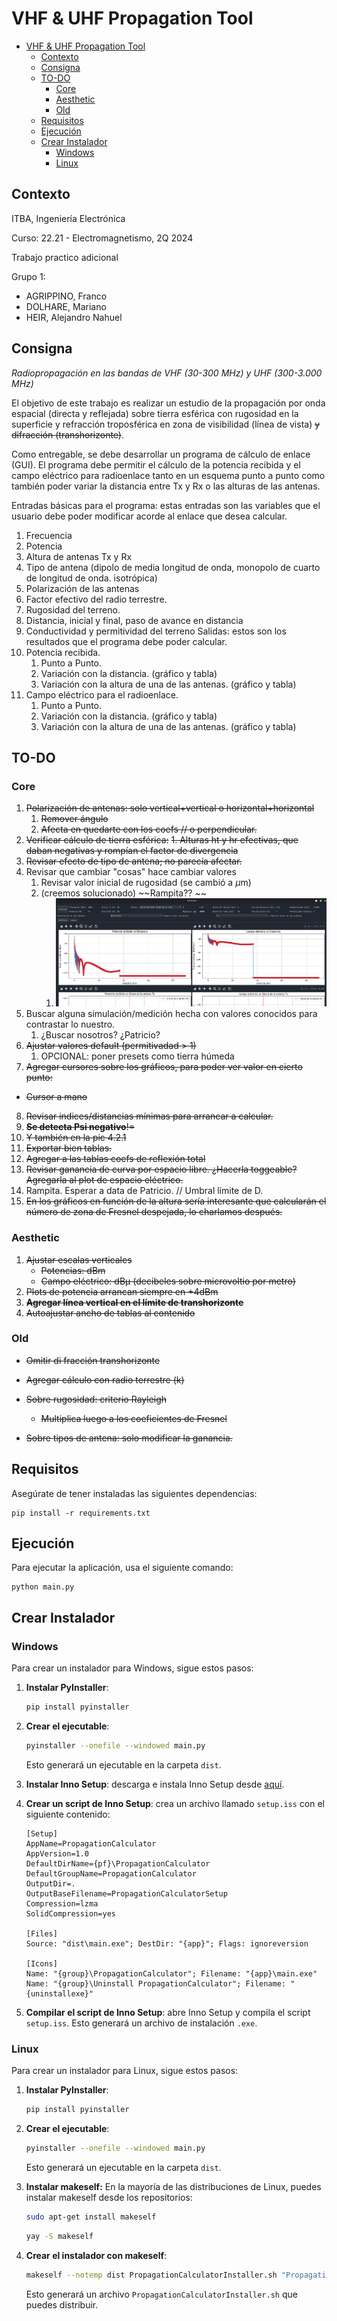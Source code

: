 # VHF & UHF Propagation Tool

- [VHF \& UHF Propagation Tool](#vhf--uhf-propagation-tool)
  - [Contexto](#contexto)
  - [Consigna](#consigna)
  - [TO-DO](#to-do)
    - [Core](#core)
    - [Aesthetic](#aesthetic)
    - [Old](#old)
  - [Requisitos](#requisitos)
  - [Ejecución](#ejecución)
  - [Crear Instalador](#crear-instalador)
    - [Windows](#windows)
    - [Linux](#linux)

## Contexto 

ITBA, Ingeniería Electrónica

Curso: 22.21 - Electromagnetismo, 2Q 2024

Trabajo practico adicional

Grupo 1:
* AGRIPPINO, Franco
* DOLHARE, Mariano
* HEIR, Alejandro Nahuel

## Consigna
*Radiopropagación en las bandas de VHF (30-300 MHz) y UHF (300-3.000 MHz)*

El objetivo de este trabajo es realizar un estudio de la propagación por onda espacial (directa y reflejada) sobre tierra esférica con rugosidad en la superficie y refracción troposférica en zona de visibilidad (línea de vista) ~~y difracción (transhorizonte)~~.

Como entregable, se debe desarrollar un programa de cálculo de enlace (GUI). El programa debe permitir el cálculo de la potencia recibida y el campo eléctrico para radioenlace tanto en un esquema punto a punto como también poder variar la distancia entre Tx y Rx o las alturas de las antenas.

Entradas básicas para el programa: estas entradas son las variables que el usuario debe poder modificar acorde al enlace que desea calcular.
1. Frecuencia
2. Potencia
3. Altura de antenas Tx y Rx
4. Tipo de antena (dipolo de media longitud de onda, monopolo de cuarto de longitud de onda. isotrópica)
5. Polarización de las antenas
6. Factor efectivo del radio terrestre.
7. Rugosidad del terreno.
8. Distancia, inicial y final, paso de avance en distancia
9. Conductividad y permitividad del terreno
Salidas: estos son los resultados que el programa debe poder calcular.
1. Potencia recibida.
   1. Punto a Punto.
   2. Variación con la distancia. (gráfico y tabla)
   3. Variación con la altura de una de las antenas. (gráfico y tabla)
2. Campo eléctrico para el radioenlace.
   1. Punto a Punto.
   2. Variación con la distancia. (gráfico y tabla)
   3. Variación con la altura de una de las antenas. (gráfico y tabla)

## TO-DO

### Core


1. ~~Polarización de antenas: solo vertical+vertical o horizontal+horizontal~~
   1. ~~Remover ángulo~~
   2. ~~Afecta en quedarte con los coefs // o perpendicular.~~
2. ~~Verificar cálculo de tierra esférica:~~
   ~~1. Alturas ht y hr efectivas, que daban negativas y rompían el factor de divergencia~~
3. ~~Revisar efecto de tipo de antena; no parecía afectar.~~
4. Revisar que cambiar "cosas" hace cambiar valores
   1. Revisar valor inicial de rugosidad (se cambió a $\mu$m)
   2. (creemos solucionado) ~~Rampita?? ~~
      1. ![alt text](image-1.png)
5. Buscar alguna simulación/medición hecha con valores conocidos para contrastar lo nuestro.
   1. ¿Buscar nosotros? ¿Patricio?
6. ~~Ajustar valores default (permitivadad > 1)~~
   1. OPCIONAL: poner presets como tierra húmeda
7. ~~Agregar cursores sobre los gráficos, para poder ver valor en cierto punto:~~
  * ~~Cursor a mano~~
8. ~~Revisar indices/distancias mínimas para arrancar a calcular.~~
9.  ~~**Se detecta Psi negativo**!=~~
   1.  ~~Y también en la pic 4.2.1~~
10. ~~Exportar bien tablas.~~
11. ~~Agregar a las tablas coefs de reflexión total~~
12. ~~Revisar ganancia de curva por espacio libre. ¿Hacerla toggeable? Agregarla al plot de espacio eléctrico.~~
13. Rampita. Esperar a data de Patricio. // Umbral límite de D.
14. ~~En los gráficos en función de la altura sería interesante que calcularán el número de zona de Fresnel despejada, lo charlamos después.~~

### Aesthetic

1. ~~Ajustar escalas verticales~~
   * ~~Potencias: dBm~~
   * ~~Campo eléctrico: dBμ (decibeles sobre microvoltio por metro)~~
2. ~~Plots de potencia arrancan siempre en +4dBm~~
3. ~~**Agregar línea vertical en el límite de transhorizonte**~~
4. ~~Autoajustar ancho de tablas al contenido~~

### Old

- ~~Omitir di fracción transhorizonte~~

- ~~Agregar cálculo con radio terrestre (k)~~

- ~~Sobre rugosidad: criterio Rayleigh~~
  * ~~Multiplica luego a los coeficientes de Fresnel~~
  
- ~~Sobre tipos de antena: solo modificar la ganancia.~~

## Requisitos

Asegúrate de tener instaladas las siguientes dependencias:
```
pip install -r requirements.txt
```

## Ejecución

Para ejecutar la aplicación, usa el siguiente comando:
```
python main.py
```


## Crear Instalador

### Windows

Para crear un instalador para Windows, sigue estos pasos:

1. **Instalar PyInstaller**:
   ```bash
   pip install pyinstaller
   ```

2. **Crear el ejecutable**:
   ```bash
   pyinstaller --onefile --windowed main.py
   ```
   Esto generará un ejecutable en la carpeta `dist`.

3. **Instalar Inno Setup**: descarga e instala Inno Setup desde [aquí](http://www.jrsoftware.org/isinfo.php).

4. **Crear un script de Inno Setup**: crea un archivo llamado `setup.iss` con el siguiente contenido:
    ```
    [Setup]
    AppName=PropagationCalculator
    AppVersion=1.0
    DefaultDirName={pf}\PropagationCalculator
    DefaultGroupName=PropagationCalculator
    OutputDir=.
    OutputBaseFilename=PropagationCalculatorSetup
    Compression=lzma
    SolidCompression=yes

    [Files]
    Source: "dist\main.exe"; DestDir: "{app}"; Flags: ignoreversion

    [Icons]
    Name: "{group}\PropagationCalculator"; Filename: "{app}\main.exe"
    Name: "{group}\Uninstall PropagationCalculator"; Filename: "{uninstallexe}"
    ```

5. **Compilar el script de Inno Setup**: abre Inno Setup y compila el script `setup.iss`. Esto generará un archivo de instalación `.exe`.

###  Linux
Para crear un instalador para Linux, sigue estos pasos:

1. **Instalar PyInstaller**:
   ```bash
   pip install pyinstaller
   ```

2. **Crear el ejecutable**:
   ```bash
   pyinstaller --onefile --windowed main.py
   ```
   Esto generará un ejecutable en la carpeta `dist`.

3. **Instalar makeself:** En la mayoría de las distribuciones de Linux, puedes instalar makeself desde los repositorios:
    ```bash
    sudo apt-get install makeself
    ```
    ```bash
    yay -S makeself
    ```

4. **Crear el instalador con makeself**:
    ```bash
    makeself --notemp dist PropagationCalculatorInstaller.sh "Propagation Calculator Installer" ./main
    ```
    Esto generará un archivo `PropagationCalculatorInstaller.sh` que puedes distribuir.